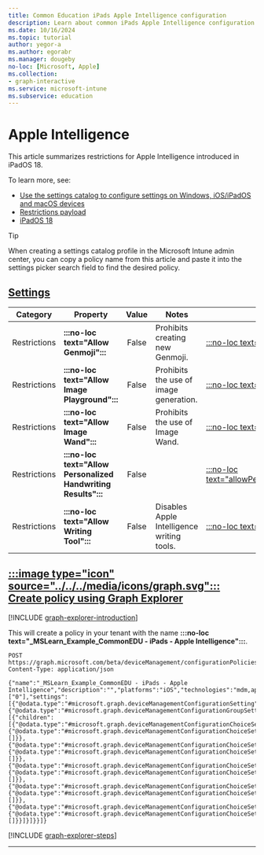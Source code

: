 ```yaml
---
title: Common Education iPads Apple Intelligence configuration
description: Learn about common iPads Apple Intelligence configuration used by Education organizations in Intune.
ms.date: 10/16/2024
ms.topic: tutorial
author: yegor-a
ms.author: egorabr
ms.manager: dougeby
no-loc: [Microsoft, Apple]
ms.collection: 
- graph-interactive
ms.service: microsoft-intune
ms.subservice: education
---
```


# Apple Intelligence

This article summarizes restrictions for Apple Intelligence introduced in iPadOS 18.

To learn more, see:

- [Use the settings catalog to configure settings on Windows, iOS/iPadOS and macOS devices](/mem/intune-service/configuration/settings-catalog)
- [Restrictions payload](https://developer.apple.com/documentation/devicemanagement/restrictions)
- [iPadOS 18](https://www.apple.com/ipados/ipados-18)

> [!TIP]
> When creating a settings catalog profile in the Microsoft Intune admin center, you can copy a policy name from this article and paste it into the settings picker search field to find the desired policy.

## [**Settings**](#tab/settings)

| **Category** | **Property** | **Value** | **Notes** | **Payload property** |
|---|---|:---:|---|---|
| Restrictions | **:::no-loc text="Allow Genmoji":::** | False | Prohibits creating new Genmoji. | [:::no-loc text="allowGenmoji":::](https://developer.apple.com/documentation/devicemanagement/restrictions) |
| Restrictions | **:::no-loc text="Allow Image Playground":::** | False | Prohibits the use of image generation. | [:::no-loc text="allowImagePlayground":::](https://developer.apple.com/documentation/devicemanagement/restrictions) |
| Restrictions | **:::no-loc text="Allow Image Wand":::** | False | Prohibits the use of Image Wand. | [:::no-loc text="allowImageWand":::](https://developer.apple.com/documentation/devicemanagement/restrictions) |
| Restrictions | **:::no-loc text="Allow Personalized Handwriting Results":::** | False | | [:::no-loc text="allowPersonalizedHandwritingResults":::](https://developer.apple.com/documentation/devicemanagement/restrictions) |
| Restrictions | **:::no-loc text="Allow Writing Tool":::** | False | Disables Apple Intelligence writing tools. | [:::no-loc text="allowWritingTools":::](https://developer.apple.com/documentation/devicemanagement/restrictions) |

## [:::image type="icon" source="../../../media/icons/graph.svg"::: **Create policy using Graph Explorer**](#tab/graph)

[!INCLUDE [graph-explorer-introduction](../../../includes/graph-explorer-intro.md)]

This will create a policy in your tenant with the name **:::no-loc text="_MSLearn_Example_CommonEDU - iPads - Apple Intelligence":::**.

```msgraph-interactive
POST https://graph.microsoft.com/beta/deviceManagement/configurationPolicies
Content-Type: application/json

{"name":"_MSLearn_Example_CommonEDU - iPads - Apple Intelligence","description":"","platforms":"iOS","technologies":"mdm,appleRemoteManagement","roleScopeTagIds":["0"],"settings":[{"@odata.type":"#microsoft.graph.deviceManagementConfigurationSetting","settingInstance":{"@odata.type":"#microsoft.graph.deviceManagementConfigurationGroupSettingCollectionInstance","settingDefinitionId":"com.apple.applicationaccess_com.apple.applicationaccess","groupSettingCollectionValue":[{"children":[{"@odata.type":"#microsoft.graph.deviceManagementConfigurationChoiceSettingInstance","settingDefinitionId":"com.apple.applicationaccess_allowgenmoji","choiceSettingValue":{"@odata.type":"#microsoft.graph.deviceManagementConfigurationChoiceSettingValue","value":"com.apple.applicationaccess_allowgenmoji_false","children":[]}},{"@odata.type":"#microsoft.graph.deviceManagementConfigurationChoiceSettingInstance","settingDefinitionId":"com.apple.applicationaccess_allowimageplayground","choiceSettingValue":{"@odata.type":"#microsoft.graph.deviceManagementConfigurationChoiceSettingValue","value":"com.apple.applicationaccess_allowimageplayground_false","children":[]}},{"@odata.type":"#microsoft.graph.deviceManagementConfigurationChoiceSettingInstance","settingDefinitionId":"com.apple.applicationaccess_allowimagewand","choiceSettingValue":{"@odata.type":"#microsoft.graph.deviceManagementConfigurationChoiceSettingValue","value":"com.apple.applicationaccess_allowimagewand_false","children":[]}},{"@odata.type":"#microsoft.graph.deviceManagementConfigurationChoiceSettingInstance","settingDefinitionId":"com.apple.applicationaccess_allowpersonalizedhandwritingresults","choiceSettingValue":{"@odata.type":"#microsoft.graph.deviceManagementConfigurationChoiceSettingValue","value":"com.apple.applicationaccess_allowpersonalizedhandwritingresults_false","children":[]}},{"@odata.type":"#microsoft.graph.deviceManagementConfigurationChoiceSettingInstance","settingDefinitionId":"com.apple.applicationaccess_allowwritingtools","choiceSettingValue":{"@odata.type":"#microsoft.graph.deviceManagementConfigurationChoiceSettingValue","value":"com.apple.applicationaccess_allowwritingtools_false","children":[]}}]}]}}]}
```

[!INCLUDE [graph-explorer-steps](../../../includes/graph-explorer-steps.md)]

---
